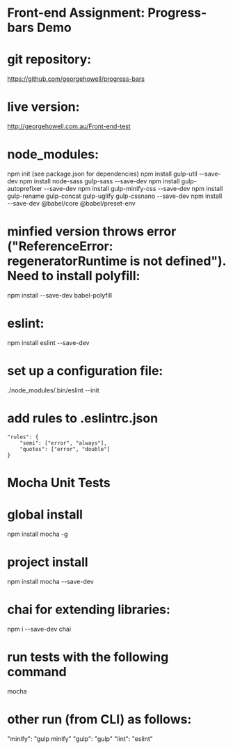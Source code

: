 # Front-end Assignment: Progress-bars Demo

# git repository: 
https://github.com/georgehowell/progress-bars

# live version:
http://georgehowell.com.au/Front-end-test

# node_modules:
npm init (see package.json for dependencies)
npm install gulp-util --save-dev
npm install node-sass gulp-sass --save-dev 
npm install gulp-autoprefixer --save-dev
npm install gulp-minify-css --save-dev
npm install gulp-rename gulp-concat gulp-uglify gulp-cssnano --save-dev
npm install --save-dev @babel/core @babel/preset-env
# minfied version throws error ("ReferenceError: regeneratorRuntime is not defined"). Need to install polyfill: 
npm install --save-dev babel-polyfill

# eslint:
npm install eslint --save-dev
# set up a configuration file:
./node_modules/.bin/eslint --init
# add rules to .eslintrc.json
    "rules": {
        "semi": ["error", "always"],
        "quotes": ["error", "double"]
    }



# Mocha Unit Tests
# global install
npm install mocha -g
# project install
npm install mocha --save-dev
# chai for extending libraries:
npm i --save-dev chai

# run tests with the following command
mocha

# other run (from CLI) as follows:
"minify": "gulp minify"
"gulp": "gulp"
"lint": "eslint"

